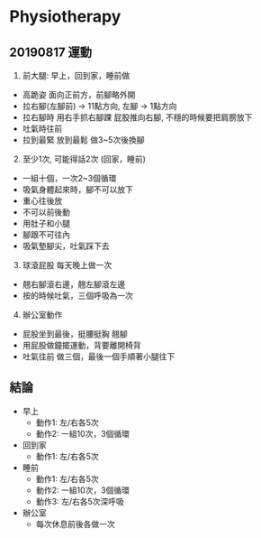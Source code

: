 Physiotherapy
===

20190817 運動
---

1. 前大腿: 早上，回到家，睡前做
  * 高跪姿 面向正前方，前腳略外開
  * 拉右腳(左腳前) -> 11點方向, 左腳 -> 1點方向
  * 拉右腳時 用右手抓右腳踝 屁股推向右腳, 不穩的時候要把肩膀放下
  * 吐氣時往前
  * 拉到最緊 放到最鬆 做3~5次後換腳

2. 至少1次, 可能得話2次 (回家，睡前)
  * 一組十個，一次2~3個循環
  * 吸氣身體起來時，腳不可以放下
  * 重心往後放
  * 不可以前後動
  * 用肚子和小腿
  * 腳跟不可往內
  * 吸氣墊腳尖，吐氣踩下去

3. 球滾屁股 每天晚上做一次
  * 翹右腳滾右邊，翹左腳滾左邊
  * 按的時候吐氣，三個呼吸為一次

4. 辦公室動作
  * 屁股坐到最後，挺腰挺胸 翹腳
  * 用屁股做鐘擺運動，背要離開椅背
  * 吐氣往前 做三個，最後一個手順著小腿往下

結論
---
* 早上
	- 動作1: 左/右各5次
	- 動作2: 一組10次，3個循環
* 回到家
	- 動作1: 左/右各5次
* 睡前
	- 動作1: 左/右各5次
	- 動作2: 一組10次，3個循環
	- 動作3: 左/右各5次深呼吸
* 辦公室
	- 每次休息前後各做一次
